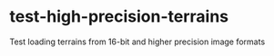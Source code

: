 # test-high-precision-terrains
Test loading terrains from 16-bit and higher precision image formats
